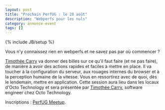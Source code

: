 ```yaml
---
layout: post
title: "Prochain PerfUG : le 28 août"
description: "Webperfs pour les nuls"
category: annonce-event
tags: []
---
```

{% include JB/setup %}

Vous n'y connaissez rien en webperfs et ne savez pas par où commencer ?

<!-- more -->

[Timothée Carry](https://twitter.com/pixelastic) va donner des billes sur ce qu'il faut faire (et ne pas faire), de manière à avoir des actions rapides et faciles à mettre en place.
Il va toucher à la configuration du serveur, aux rouages internes du browser et à la perception humaine de la vitesse. Vous en ressortirez avec de quoi, dès le lendemain, mettre en application.
Cette session aura lieu dans les locaux d'Octo Technology et sera présentée par [Timothée Carry](https://twitter.com/pixelastic), software engineer chez Octo Technology. 

Inscriptions : [PerfUG Meetup](http://www.meetup.com/PerfUG/events/202066472/).
